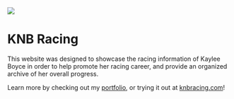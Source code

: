 <img src="https://knbracing.com/favicon.ico">

# KNB Racing

This website was designed to showcase the racing information of Kaylee Boyce in order to help promote her racing career, and provide an organized archive of her overall progress.

Learn more by checking out my [portfolio](https://dannyharris.info/projects/KNB%20Racing), or trying it out at [knbracing.com](https://knbracing.com/)!

